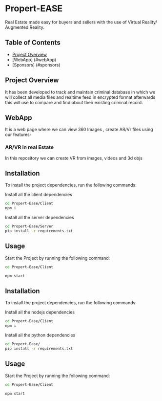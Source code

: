 # Propert-EASE
Real Estate made easy for buyers and sellers with the use of Virtual Reality/ Augmented Reality.

## Table of Contents
- [Project Overview](#project-overview)
- [WebApp] (#webApp)
- [Sponsors] (#sponsors)


## Project Overview
It has been developed to track and maintain criminal database in which we will collect all media files and realtime feed in encrypted format afterwards this will use to compare and find about their existing criminal record.
<br>

## WebApp <a name="webapp"></a>
It is a web page where we can view 360 Images , create AR/Vr files using our features-

### AR/VR in real Estate
In this repository we can create VR from images, videos and 3d objs 

## Installation
To install the project dependencies, run the following commands:
<br>

Install all the client dependencies
```bash
cd Propert-Ease/Client
npm i
```

Install all the server dependencies 
```bash
cd Propert-Ease/Server
pip install -r requirements.txt
```

## Usage
Start the Project by running the following command:
```bash
cd Propert-Ease/Client

npm start
```


## Installation
To install the project dependencies, run the following commands:
<br>

Install all the nodejs dependencies
```bash
cd Propert-Ease/Client
npm i
```

Install all the python dependencies 
```bash
cd Propert-Ease/
pip install -r requirements.txt
```

## Usage
Start the Project by running the following command:
```bash
cd Propert-Ease/Client

npm start
```

